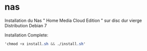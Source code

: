 # nas
Installation du Nas " Home Media Cloud Edition " sur disc dur vierge Distribution Debian 7

Installation Complete: 

```css
'chmod +x install.sh && ./install.sh'
```




